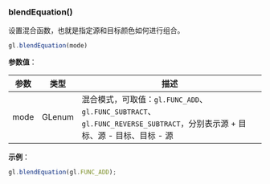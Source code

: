 ### blendEquation()

设置混合函数，也就是指定源和目标颜色如何进行组合。

```js
gl.blendEquation(mode)
```

**参数值**：

|参数|类型|描述|
|-|-|-|
|mode|GLenum|混合模式，可取值：`gl.FUNC_ADD`、 `gl.FUNC_SUBTRACT`、 `gl.FUNC_REVERSE_SUBTRACT`，分别表示源 + 目标、源 - 目标、目标 - 源|

**示例**：

```js
gl.blendEquation(gl.FUNC_ADD);
```
